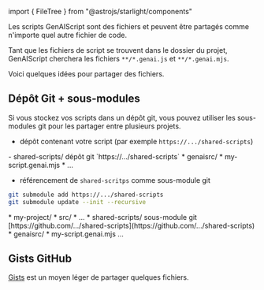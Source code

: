 import { FileTree } from "@astrojs/starlight/components"

Les scripts GenAIScript sont des fichiers et peuvent être partagés comme n'importe quel autre fichier de code.

Tant que les fichiers de script se trouvent dans le dossier du projet, GenAIScript cherchera les fichiers `**/*.genai.js` et `**/*.genai.mjs`.

Voici quelques idées pour partager des fichiers.

## Dépôt Git + sous-modules

Si vous stockez vos scripts dans un dépôt git, vous pouvez utiliser les sous-modules git pour les partager entre plusieurs projets.

* dépôt contenant votre script (par exemple `https://.../shared-scripts`)

<FileTree>
  - shared-scripts/ dépôt git `https://.../shared-scripts`
    * genaisrc/
      * my-script.genai.mjs
      * ...
</FileTree>

* référencement de `shared-scritps` comme sous-module git

```sh
git submodule add https://.../shared-scripts
git submodule update --init --recursive
```

<FileTree>
  * my-project/
    * src/
    * ...
    * shared-scripts/ sous-module git [https://github.com/.../shared-scripts](https://github.com/.../shared-scripts)
      * genaisrc/
        * my-script.genai.mjs
          ...
</FileTree>

## Gists GitHub

[Gists](https://gist.github.com/) est un moyen léger de partager quelques fichiers.